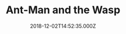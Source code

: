 ---
title: "Ant-Man and the Wasp"
year: 2018
date: 2018-12-02T14:52:35.000Z
permalink: /almanac/movies/2018-12-02-ant-man-and-the-wasp/index.html
rating: 3
---